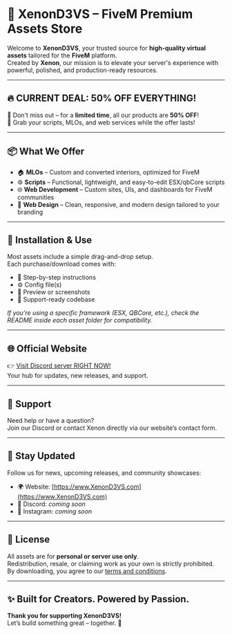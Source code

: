 # 🚀 XenonD3VS – FiveM Premium Assets Store

Welcome to **XenonD3VS**, your trusted source for **high-quality virtual assets** tailored for the **FiveM** platform.  
Created by **Xenon**, our mission is to elevate your server's experience with powerful, polished, and production-ready resources.

---

## 🔥 CURRENT DEAL: 50% OFF EVERYTHING!
🎉 Don't miss out – for a **limited time**, all our products are **50% OFF**!  
🛒 Grab your scripts, MLOs, and web services while the offer lasts!

---

## 📦 What We Offer

- 🏠 **MLOs** – Custom and converted interiors, optimized for FiveM
- ⚙️ **Scripts** – Functional, lightweight, and easy-to-edit ESX/qbCore scripts
- 🌐 **Web Development** – Custom sites, UIs, and dashboards for FiveM communities
- 🎨 **Web Design** – Clean, responsive, and modern design tailored to your branding

---

## 📁 Installation & Use

Most assets include a simple drag-and-drop setup.  
Each purchase/download comes with:
- 📄 Step-by-step instructions
- ⚙️ Config file(s)
- 🎥 Preview or screenshots
- 🧰 Support-ready codebase

*If you're using a specific framework (ESX, QBCore, etc.), check the README inside each asset folder for compatibility.*

---

## 🌐 Official Website

👉 [Visit Discord server RIGHT NOW!](https://discord.gg/xnpkcneQBh)  
Your hub for updates, new releases, and support.

---

## 💬 Support

Need help or have a question?  
Join our Discord or contact Xenon directly via our website’s contact form.

---

## 📢 Stay Updated

Follow us for news, upcoming releases, and community showcases:

- 🌍 Website: [https://www.XenonD3VS.com](https://www.XenonD3VS.com)
- 💬 Discord: *coming soon*
- 📸 Instagram: *coming soon*

---

## 📜 License

All assets are for **personal or server use only**.  
Redistribution, resale, or claiming work as your own is strictly prohibited.  
By downloading, you agree to our [terms and conditions](https://www.XenonD3VS.com/terms).

---

## ✨ Built for Creators. Powered by Passion.  
**Thank you for supporting XenonD3VS!**  
Let’s build something great – together. 🚧
